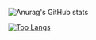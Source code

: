 ![Anurag's GitHub stats](https://github-readme-stats.vercel.app/api?username=thvl3&show_icons=true&theme=radical)

[![Top Langs](https://github-readme-stats.vercel.app/api/top-langs/?username=thvl3)](https://github.com/anuraghazra/github-readme-stats)
